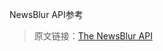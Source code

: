 
[000]: http://www.shisujie.com/
[001]: http://www.newsblur.com/api

NewsBlur API参考

> 原文链接：[The NewsBlur API][001]